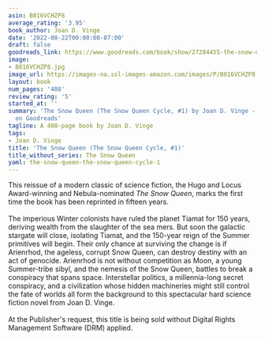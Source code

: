 ```yaml
---
asin: B016VCHZP8
average_rating: '3.95'
book_author: Joan D. Vinge
date: '2022-08-22T00:00:00-07:00'
draft: false
goodreads_link: https://www.goodreads.com/book/show/27284455-the-snow-queen
image:
- B016VCHZP8.jpg
image_url: https://images-na.ssl-images-amazon.com/images/P/B016VCHZP8.01._SCLZZZZZZZ.jpg
layout: book
num_pages: '408'
review_rating: '5'
started_at: ''
summary: 'The Snow Queen (The Snow Queen Cycle, #1) by Joan D. Vinge - rated 3.95/5
  on Goodreads'
tagline: A 408-page book by Joan D. Vinge
tags:
- Joan D. Vinge
title: 'The Snow Queen (The Snow Queen Cycle, #1)'
title_without_series: The Snow Queen
yaml: the-snow-queen-the-snow-queen-cycle-1
---
```


This reissue of a modern classic of science fiction, the Hugo and Locus Award-winning and Nebula-nominated <i>The Snow Queen</i>, marks the first time the book has been reprinted in fifteen years.<br /><br />The imperious Winter colonists have ruled the planet Tiamat for 150 years, deriving wealth from the slaughter of the sea mers. But soon the galactic stargate will close, isolating Tiamat, and the 150-year reign of the Summer primitives will begin. Their only chance at surviving the change is if Arienrhod, the ageless, corrupt Snow Queen, can destroy destiny with an act of genocide. Arienrhod is not without competition as Moon, a young Summer-tribe sibyl, and the nemesis of the Snow Queen, battles to break a conspiracy that spans space. Interstellar politics, a millennia-long secret conspiracy, and a civilization whose hidden machineries might still control the fate of worlds all form the background to this spectacular hard science fiction novel from Joan D. Vinge.<br /><br />At the Publisher's request, this title is being sold without Digital Rights Management Software (DRM) applied.